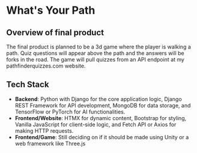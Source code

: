 # What's Your Path

## Overview of final product

The final product is planned to be a 3d game where the player is walking a path. Quiz questions will appear above the path and the answers will be forks in the road. The game will pull quizzes from an API endpoint at my pathfinderquizzes.com website. 


## Tech Stack

- **Backend**: Python with Django for the core application logic, Django REST Framework for API development, MongoDB for data storage, and TensorFlow or PyTorch for AI functionalities.
- **Frontend/Website**: HTMX for dynamic content, Bootstrap for styling, Vanilla JavaScript for client-side logic, and Fetch API or Axios for making HTTP requests.
- **Frontend/Game**: Still deciding on if it should be made using Unity or a web framework like Three.js


